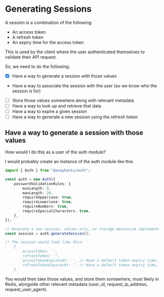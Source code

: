 # Generating Sessions

A session is a combination of the following:

- An access token
- A refresh token
- An expiry time for the access token

This is used by the client where the user authenticated themselves to validate their API request.

So, we need to do the following:

- [x] Have a way to generate a session with those values
- Have a way to associate the session with the user (so we know who the session is for)
- [ ] Store those values somewhere along with relevant metadata
- [ ] Have a way to look up and retrieve that data
- [ ] Have a way to expire a given session
- [ ] Have a way to generate a new session using the refresh token

## Have a way to generate a session with those values

How would I do this as a user of the auth module?

I would probably create an instance of the auth module like this:

```typescript
import { Auth } from "@anephenix/auth";

const auth = new Auth({
	passwordValidationRules: {
		minLength: 8,
		maxLength: 20,
		requireUppercase: true,
		requireLowercase: true,
		requireNumbers: true,
		requireSpecialCharacters: true,
	},
});

// Generate a new session, values only, no storage mechanism implemented
const session = auth.generateSession();

/* The session would look like this:
    {
        accessToken: '',
        refreshToken: '',
        accessTokenExpiresAt: '', // Have a default token expiry time, but configurable
        refreshTokenExpiresAt: '' // Have a default token expiry time, but configurable
    }
```

You would then take those values, and store them somewhere, most likely in 
Redis, alongside other relevant metadata (user_id, request_ip_address, request_user_agent).

